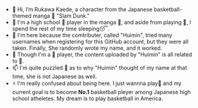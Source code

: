 - 👋 Hi, I’m Rukawa Kaede, a character from the Japanese basketball-themed manga 📖 "Slam Dunk." 
- 👀 I'm a high school 🏀 player in the manga 📖, and aside from playing 🏀, I spend the rest of my time sleeping😴. 
- 🌱 I'm here because the comtributer, called "Huimin", tried many usernames when registering for this GitHub account, but they were all taken. Finally, She randomly wrote my name, and it worked. 
- 💞️ Though I'm a 🏀 player, the content uploaded by "Huimin" is all related to 🏐. 
- 📫 I'm quite puzzled 🤔 as to why "Huimin" thought of my name at that time, she is not Japanese as well.
- ⚡ I'm really confused about being here. I just wannna play🏀 and my current goal is to become **No.1** basketball pleyer among Japanese high school atheletes. My dream is to play basketball in America.
